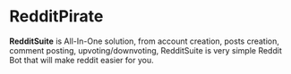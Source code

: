 # RedditPirate
**RedditSuite** is All-In-One solution, from account creation, posts creation, comment posting, upvoting/downvoting, RedditSuite is very simple Reddit Bot that will make reddit easier for you.
